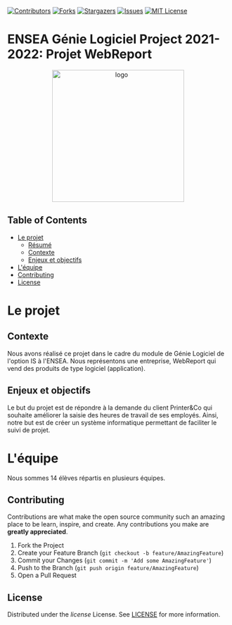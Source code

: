 <!--
*** https://www.markdownguide.org/basic-syntax/#reference-style-links
-->
[![Contributors][contributors-shield]][contributors-url]
[![Forks][forks-shield]][forks-url]
[![Stargazers][stars-shield]][stars-url]
[![Issues][issues-shield]][issues-url]
[![MIT License][license-shield]][license-url]

# ENSEA Génie Logiciel Project 2021-2022: Projet WebReport

<p align="center">
 
  <!-- logo of the project/game here -->
  <img height="300" src="https://perso-etis.ensea.fr/neurocyber/web/images/logo_ensea.png" alt="logo"/>  

</p>

<!-- TABLE OF CONTENTS -->
## Table of Contents

* [Le projet](#le-projet)
  * [Résumé](#resume)
  * [Contexte](#contexte)
  * [Enjeux et objectifs](#objectifs)
* [L'équipe](#Team)
* [Contributing](#contributing)
* [License](#license)



<!-- Le projet -->
# Le projet

## Contexte 
  Nous avons réalisé ce projet dans le cadre du module de Génie Logiciel de l'option IS à l'ENSEA. Nous représentons une entreprise, WebReport qui vend des produits de type logiciel (application).

## Enjeux et objectifs
  Le but du projet est de répondre à la demande du client Printer&Co qui souhaite améliorer la saisie des heures de travail de ses employés. Ainsi, notre but est de créer un système informatique permettant de faciliter le suivi de projet.
  
<!-- L'équipe -->
# L'équipe
  Nous sommes 14 élèves répartis en plusieurs équipes.

<!-- CONTRIBUTING -->
## Contributing

Contributions are what make the open source community such an amazing place to be learn, 
inspire, and create. Any contributions you make are **greatly appreciated**.

1. Fork the Project
2. Create your Feature Branch (`git checkout -b feature/AmazingFeature`)
3. Commit your Changes (`git commit -m 'Add some AmazingFeature'`)
4. Push to the Branch (`git push origin feature/AmazingFeature`)
5. Open a Pull Request

<!-- LICENSE -->
## License

Distributed under the *license* License. See [LICENSE](license-url) for more information.

<!-- MARKDOWN LINKS & IMAGES -->

[contributors-shield]: https://img.shields.io/github/contributors/matthadd/webReport.svg?style=flat-square
[contributors-url]: https://github.com/matthadd/webReport/graphs/contributors

[forks-shield]: https://img.shields.io/github/forks/matthadd/webReport.svg?style=flat-square
[forks-url]: https://github.com/matthadd/webReport/network/members

[stars-shield]: https://img.shields.io/github/stars/matthadd/webReport.svg?style=flat-square
[stars-url]: https://github.com/mathhadd/webReport/stargazers

[issues-shield]: https://img.shields.io/github/issues/matthadd/webReport.svg?style=flat-square
[issues-url]: https://github.com/matthadd/webReport/issues

[license-shield]: https://img.shields.io/github/license/matthadd/webReport.svg?style=flat-square
[license-url]: https://github.com/matthadd/webReport/blob/[branch]/LICENSE

[cpp-ver-shield]: https://img.shields.io/badge/C%2B%2B-11-blue.svg
[cpp-ver]: https://en.wikipedia.org/wiki/C%2B%2B11

[build-status-shield]: https://github.com/matthadd/webReport/workflows/CI/badge.svg
[build-status]: https://github.com/matthadd/webReport/actions

[version-shield]: https://img.shields.io/badge/version-0.0-blue.svg?cacheSeconds=2592000

